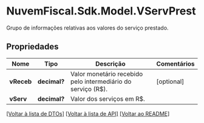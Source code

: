 # NuvemFiscal.Sdk.Model.VServPrest
Grupo de informações relativas aos valores do serviço prestado.

## Propriedades

Nome | Tipo | Descrição | Comentários
------------ | ------------- | ------------- | -------------
**vReceb** | **decimal?** | Valor monetário recebido pelo intermediário do serviço (R$). | [optional] 
**vServ** | **decimal?** | Valor dos serviços em R$. | 

[[Voltar à lista de DTOs]](../README.md#documentation-for-models) [[Voltar à lista de API]](../README.md#documentation-for-api-endpoints) [[Voltar ao README]](../README.md)

